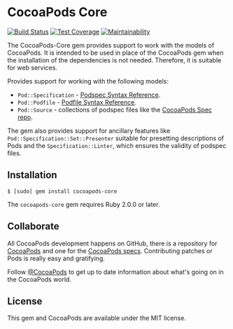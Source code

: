 # CocoaPods Core

[![Build Status](https://github.com/CocoaPods/Core/workflows/Specs/badge.svg)](https://github.com/CocoaPods/Core/actions)
[![Test Coverage](https://api.codeclimate.com/v1/badges/91a2d70b9ed977815c66/test_coverage)](https://codeclimate.com/github/CocoaPods/Core/test_coverage)
[![Maintainability](https://api.codeclimate.com/v1/badges/91a2d70b9ed977815c66/maintainability)](https://codeclimate.com/github/CocoaPods/Core/maintainability)

The CocoaPods-Core gem provides support to work with the models of CocoaPods.
It is intended to be used in place of the CocoaPods gem when the installation
of the dependencies is not needed. Therefore, it is suitable for web services.

Provides support for working with the following models:

- `Pod::Specification` - [Podspec Syntax Reference](https://guides.cocoapods.org/syntax/podspec.html).
- `Pod::Podfile` - [Podfile Syntax Reference](https://guides.cocoapods.org/syntax/podfile.html).
- `Pod::Source` - collections of podspec files like the [CocoaPods Spec repo](https://github.com/CocoaPods/Specs).

The gem also provides support for ancillary features like
`Pod::Specification::Set::Presenter` suitable for presetting descriptions of
Pods and the `Specification::Linter`, which ensures the validity of podspec
files.

## Installation

```
$ [sudo] gem install cocoapods-core
```

The `cocoapods-core` gem requires Ruby 2.0.0 or later.

## Collaborate

All CocoaPods development happens on GitHub, there is a repository for
[CocoaPods](https://github.com/CocoaPods/CocoaPods) and one for the [CocoaPods
specs](https://github.com/CocoaPods/Specs). Contributing patches or Pods is
really easy and gratifying.

Follow [@CocoaPods](http://twitter.com/CocoaPods) to get up to date
information about what's going on in the CocoaPods world.

## License

This gem and CocoaPods are available under the MIT license.
